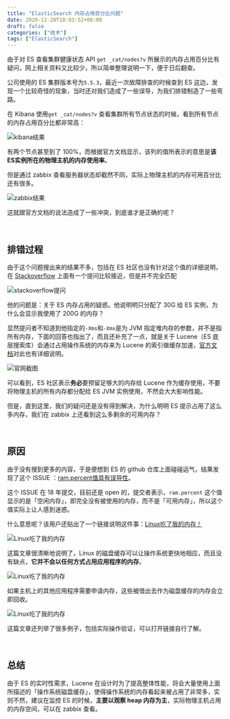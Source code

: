 ```yaml
---
title: "ElasticSearch 内存占用百分比问题"
date: 2020-12-20T18:03:52+08:00
draft: false
categories: ["技术"]
tags: ["ElasticSearch"]
---
```


由于对 ES 查看集群健康状态 API `get _cat/nodes?v` 所展示的内存占用百分比有疑问，网上相关资料又比较少，所以简单整理说明一下，便于日后翻查。

公司使用的 ES 集群版本号为`5.5.3`，最近一次故障排查的时候查到 ES 这边，发现一个比较奇怪的现象，当时还对我们造成了一些误导，为我们排错制造了一些弯路。

在 Kibana 使用`get _cat/nodes?v` 查看集群所有节点状态的时候，看到所有节点的内存占用百分比都非常高：

![kibana结果](https://wumanhoblogimg.obs.cn-south-1.myhuaweicloud.com/images/ES/rampercent.png)

有两个节点甚至到了 100%，而根据官方文档显示，该列的值所表示的意思是**该ES实例所在的物理主机的内存使用率**。

但是通过 zabbix 查看服务器状态却截然不同，实际上物理主机的内存可用百分比还有很多。

![zabbix结果](https://wumanhoblogimg.obs.cn-south-1.myhuaweicloud.com/images/ES/zabbix.png)

这就跟官方文档的说法造成了一些冲突，到底谁才是正确的呢？

&nbsp;

## 排错过程

由于这个问题搜出来的结果不多，包括在 ES 社区也没有针对这个值的详细说明，在 [Stackoverflow](https://stackoverflow.com/questions/37350418/confused-about-elasticsearch-memory-consumption) 上面有一个提问比较接近，但是并不完全匹配

![stackoverflow提问](https://wumanhoblogimg.obs.cn-south-1.myhuaweicloud.com/images/ES/stackoverflow.png)

他的问题是：关于 ES 内存占用的疑惑。他说明明只分配了 30G 给 ES 实例，为什么会显示我使用了 200G 的内存？

显然提问者不知道到他指定的`-Xms`和`-Xmx`是为 JVM 指定堆内存的参数，并不是指所有内存，下面的回答也指出了，而且还补充了一点，就是关于 Lucene（ES 底层搜索库）会通过占用操作系统的内存来为 Lucene 的索引做缓存加速，[官方文档](https://www.elastic.co/guide/en/elasticsearch/guide/2.x/heap-sizing.html#_give_less_than_half_your_memory_to_lucene)对此也有详细说明。

![官网截图](https://wumanhoblogimg.obs.cn-south-1.myhuaweicloud.com/images/ES/guanwang.png)

可以看到，ES 社区表示**务必**要预留足够大的内存给 Lucene 作为缓存使用，不要将物理主机的所有内存都分配给 ES JVM 实例使用，不然会大大影响性能。

但是，直到这里，我们的疑问还是没有得到解决，为什么明明 ES 提示占用了这么多内存，我们在 zabbix 上还看到这么多剩余的可用内存？

&nbsp;

## 原因

由于没有搜到更多的内容，于是便想到 ES 的 github 仓库上面碰碰运气，结果发现了这个 ISSUE ：[ram.percent值具有误导性](https://github.com/elastic/elasticsearch/issues/32393)。

这个 ISSUE 在 18 年提交，目前还是 open 的，提交者表示，`ram.percent` 这个值显示的是「空闲内存」，即完全没有被使用的内存，而不是「可用内存」，所以这个值实际上让人感到迷惑。

什么意思呢？该用户还贴出了一个链接说明这件事：[Linux吃了我的内存！](https://www.linuxatemyram.com/)

![Linux吃了我的内存](https://wumanhoblogimg.obs.cn-south-1.myhuaweicloud.com/images/ES/atemyram.png)

这篇文章很清晰地说明了，Linux 的磁盘缓存可以让操作系统更快地相应，而且没有缺点，**它并不会以任何方式占用应用程序的内存**。

![Linux吃了我的内存](https://wumanhoblogimg.obs.cn-south-1.myhuaweicloud.com/images/ES/atemyram2.png)

如果主机上的其他应用程序需要申请内存，这些被借出去作为磁盘缓存的内存会立即回收。

![Linux吃了我的内存](https://wumanhoblogimg.obs.cn-south-1.myhuaweicloud.com/images/ES/atemyram3.png)

这篇文章还列举了很多例子，包括实际操作验证，可以打开链接自行了解。

&nbsp;

## 总结

由于 ES 的实时性需求，Lucene 在设计时为了提高整体性能，将会大量使用上面所描述的「操作系统磁盘缓存」，使得操作系统的内存看起来被占用了非常多，实则不然，建议在监控 ES 的时候，**主要以观察 heap 内存为主**，实际物理主机占用的内存空间，可以在 zabbix 查看。